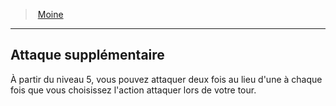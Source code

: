﻿---
!ClassFeatureItem
Id: monk_hd.md#attaque-supplémentaire
ParentLink: monk_hd.md#moine
Name: Attaque supplémentaire
ParentName: Moine
NameLevel: 2
Attributes:
  Name: Attaque supplémentaire
  Markdown: >+
    ## <!--Name-->Attaque supplémentaire<!--/Name-->


    À partir du niveau 5, vous pouvez attaquer deux fois au lieu d'une à chaque fois que vous choisissez l'action attaquer lors de votre tour.

AttributesDictionary: >+
  Name: Attaque supplémentaire

  Markdown: >+

    ## <!--Name-->Attaque supplémentaire<!--/Name-->





    À partir du niveau 5, vous pouvez attaquer deux fois au lieu d'une à chaque fois que vous choisissez l'action attaquer lors de votre tour.



---
> [Moine](hd_monk.md)

---

## Attaque supplémentaire

À partir du niveau 5, vous pouvez attaquer deux fois au lieu d'une à chaque fois que vous choisissez l'action attaquer lors de votre tour.

